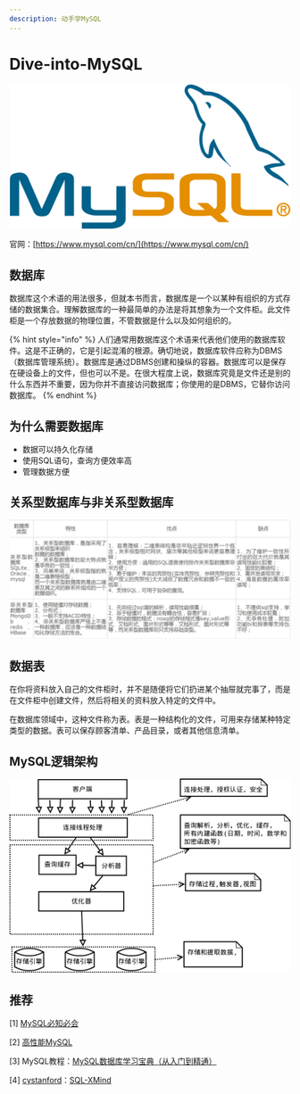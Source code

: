 ```yaml
---
description: 动手学MySQL
---
```


# Dive-into-MySQL

![](.gitbook/assets/image%20%28135%29.png)

官网：[https://www.mysql.com/cn/](https://www.mysql.com/cn/)

## 数据库

数据库这个术语的用法很多，但就本书而言，数据库是一个以某种有组织的方式存储的数据集合。理解数据库的一种最简单的办法是将其想象为一个文件柜。此文件柜是一个存放数据的物理位置，不管数据是什么以及如何组织的。

{% hint style="info" %}
人们通常用数据库这个术语来代表他们使用的数据库软件。这是不正确的，它是引起混淆的根源。确切地说，数据库软件应称为DBMS（数据库管理系统）。数据库是通过DBMS创建和操纵的容器。数据库可以是保存在硬设备上的文件，但也可以不是。在很大程度上说，数据库究竟是文件还是别的什么东西并不重要，因为你并不直接访问数据库；你使用的是DBMS，它替你访问数据库。
{% endhint %}

## 为什么需要数据库

* 数据可以持久化存储
* 使用SQL语句，查询方便效率高
* 管理数据方便

## 关系型数据库与非关系型数据库

![](.gitbook/assets/image%20%28140%29.png)

## 数据表

在你将资料放入自己的文件柜时，并不是随便将它们扔进某个抽屉就完事了，而是在文件柜中创建文件，然后将相关的资料放入特定的文件中。

在数据库领域中，这种文件称为表。表是一种结构化的文件，可用来存储某种特定类型的数据。表可以保存顾客清单、产品目录，或者其他信息清单。

## MySQL逻辑架构

![](.gitbook/assets/image%20%28134%29.png)

## 推荐

\[1\] [MySQL必知必会](https://book.douban.com/subject/3354490/)

\[2\] [高性能MySQL](https://book.douban.com/subject/23008813/)

\[3\] MySQL教程：[MySQL数据库学习宝典（从入门到精通）](http://c.biancheng.net/mysql/)

\[4\] [cystanford](https://github.com/cystanford)：[SQL-XMind](https://github.com/cystanford/SQL-XMind)


